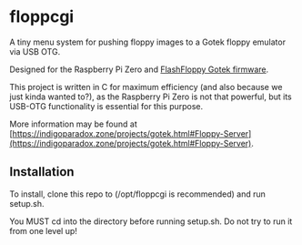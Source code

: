 # floppcgi

A tiny menu system for pushing floppy images to a Gotek floppy emulator via USB OTG.

Designed for the Raspberry Pi Zero and [FlashFloppy Gotek firmware](https://github.com/keirf/flashfloppy).

This project is written in C for maximum efficiency (and also because we just kinda wanted to?), as the Raspberry Pi Zero is not that powerful, but its USB-OTG functionality is essential for this purpose.

More information may be found at [https://indigoparadox.zone/projects/gotek.html#Floppy-Server](https://indigoparadox.zone/projects/gotek.html#Floppy-Server).

## Installation

To install, clone this repo to (/opt/floppcgi is recommended) and run setup.sh.

You MUST cd into the directory before running setup.sh. Do not try to run it from one level up!

